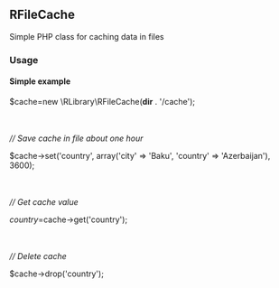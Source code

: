 <h2>RFileCache</h2>
<p>Simple PHP class for caching data in files</p>

<h3>Usage</h3>

<p>
<h4>Simple example</h4>

$cache=new \RLibrary\RFileCache(__dir__ . '/cache');

<br/>
<br/>
<i>// Save cache in file about one hour</i>
<br/>

$cache->set('country', array('city' => 'Baku', 'country' => 'Azerbaijan'), 3600);

<br/>
<br/>
<i>// Get cache value</i>
<br/>

$country=$cache->get('country');

<br/>
<br/>
<i>// Delete cache</i>
<br/>

$cache->drop('country');

<br/>
</p>